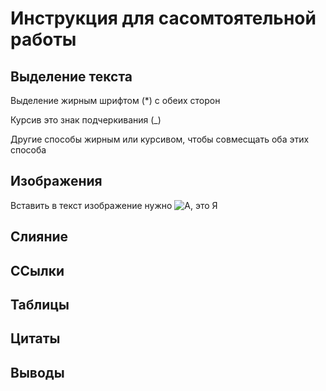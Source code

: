 #  Инструкция для сасомтоятельной работы

## Выделение текста

 Выделение жирным шрифтом (*) с обеих сторон

 Курсив это знак подчеркивания (_)

 Другие способы жирным или курсивом, чтобы совмесщать оба этих способа 

## Изображения

Вставить в текст изображение нужно ![А, это Я](060922.png)

## Слияние

## ССылки

## Таблицы

## Цитаты

## Выводы